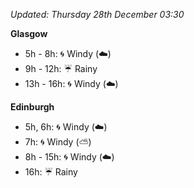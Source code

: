 *Updated: Thursday 28th December 03:30*

**Glasgow**

* 5h - 8h: :cyclone: Windy (:cloud:)
* 9h - 12h: :umbrella: Rainy
* 13h - 16h: :cyclone: Windy (:cloud:)

**Edinburgh**

* 5h, 6h: :cyclone: Windy (:cloud:)
* 7h: :cyclone: Windy (:partly_sunny:)
* 8h - 15h: :cyclone: Windy (:cloud:)
* 16h: :umbrella: Rainy
